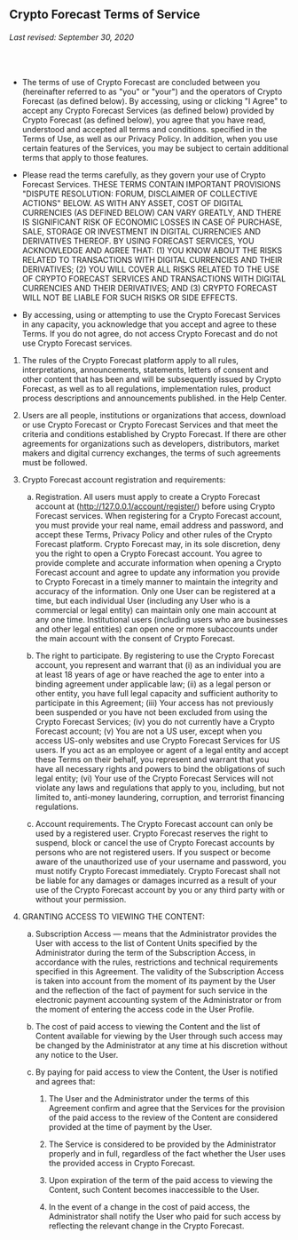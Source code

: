 <div class="text-justify">
	<div class="row">
		<h2 class="mx-auto">Crypto Forecast Terms of Service</h2>
	</div>
	<div class="row">
		<h6 class="mx-auto">Last revised: September 30, 2020</h6>
	</div>
	<br>
	<div class="row col-sm-8 mx-auto">
		<ul class="list-unstyled">
			<li>
				<p>The terms of use of Crypto Forecast are concluded between you (hereinafter referred to as "you" or "your") and the operators of Crypto Forecast (as defined below). By accessing, using or clicking "I Agree" to accept any Crypto Forecast Services (as defined below) provided by Crypto Forecast (as defined below), you agree that you have read, understood and accepted all terms and conditions. specified in the Terms of Use, as well as our Privacy Policy. In addition, when you use certain features of the Services, you may be subject to certain additional terms that apply to those features.</p>
			</li>
			<li>
				<p>Please read the terms carefully, as they govern your use of Crypto Forecast Services. THESE TERMS CONTAIN IMPORTANT PROVISIONS "DISPUTE RESOLUTION: FORUM, DISCLAIMER OF COLLECTIVE ACTIONS" BELOW. AS WITH ANY ASSET, COST OF DIGITAL CURRENCIES (AS DEFINED BELOW) CAN VARY GREATLY, AND THERE IS SIGNIFICANT RISK OF ECONOMIC LOSSES IN CASE OF PURCHASE, SALE, STORAGE OR INVESTMENT IN DIGITAL CURRENCIES AND DERIVATIVES THEREOF. BY USING FORECAST SERVICES, YOU ACKNOWLEDGE AND AGREE THAT: (1) YOU KNOW ABOUT THE RISKS RELATED TO TRANSACTIONS WITH DIGITAL CURRENCIES AND THEIR DERIVATIVES; (2) YOU WILL COVER ALL RISKS RELATED TO THE USE OF CRYPTO FORECAST SERVICES AND TRANSACTIONS WITH DIGITAL CURRENCIES AND THEIR DERIVATIVES; AND (3) CRYPTO FORECAST WILL NOT BE LIABLE FOR SUCH RISKS OR SIDE EFFECTS.</p>
			</li>
			<li>
				<p>By accessing, using or attempting to use the Crypto Forecast Services in any capacity, you acknowledge that you accept and agree to these Terms. If you do not agree, do not access Crypto Forecast and do not use Crypto Forecast services.</p>
			</li>
		</ul>
		<ol type="1">
			<li>
				<p>The rules of the Crypto Forecast platform apply to all rules, interpretations, announcements, statements, letters of consent and other content that has been and will be subsequently issued by Crypto Forecast, as well as to all regulations, implementation rules, product process descriptions and announcements published. in the Help Center.</p>
			</li>
			<li>
				<p>Users are all people, institutions or organizations that access, download or use Crypto Forecast or Crypto Forecast Services and that meet the criteria and conditions established by Crypto Forecast. If there are other agreements for organizations such as developers, distributors, market makers and digital currency exchanges, the terms of such agreements must be followed.</p>
			</li>
			<li>
				<p>Crypto Forecast account registration and requirements:</p>
				<ol type="a">
					<li>
						<p>
							Registration. All users must apply to create a Crypto Forecast account at
							(<a href="http://127.0.0.1:8000/account/register/" target="_blank">http://127.0.0.1/account/register/</a>)
							before using Crypto Forecast services. When registering for a Crypto Forecast account, you must provide your real name, email address and password, and accept these Terms, Privacy Policy and other rules of the Crypto Forecast platform. Crypto Forecast may, in its sole discretion, deny you the right to open a Crypto Forecast account. You agree to provide complete and accurate information when opening a Crypto Forecast account and agree to update any information you provide to Crypto Forecast in a timely manner to maintain the integrity and accuracy of the information. Only one User can be registered at a time, but each individual User (including any User who is a commercial or legal entity) can maintain only one main account at any one time. Institutional users (including users who are businesses and other legal entities) can open one or more subaccounts under the main account with the consent of Crypto Forecast.
						</p>
					</li>
					<li>
						<p>The right to participate. By registering to use the Crypto Forecast account, you represent and warrant that (i) as an individual you are at least 18 years of age or have reached the age to enter into a binding agreement under applicable law; (ii) as a legal person or other entity, you have full legal capacity and sufficient authority to participate in this Agreement; (iii) Your access has not previously been suspended or you have not been excluded from using the Crypto Forecast Services; (iv) you do not currently have a Crypto Forecast account; (v) You are not a US user, except when you access US-only websites and use Crypto Forecast Services for US users. If you act as an employee or agent of a legal entity and accept these Terms on their behalf, you represent and warrant that you have all necessary rights and powers to bind the obligations of such legal entity; (vi) Your use of the Crypto Forecast Services will not violate any laws and regulations that apply to you, including, but not limited to, anti-money laundering, corruption, and terrorist financing regulations.</p>
					</li>
					<li>
						<p>Account requirements. The Crypto Forecast account can only be used by a registered user. Crypto Forecast reserves the right to suspend, block or cancel the use of Crypto Forecast accounts by persons who are not registered users. If you suspect or become aware of the unauthorized use of your username and password, you must notify Crypto Forecast immediately. Crypto Forecast shall not be liable for any damages or damages incurred as a result of your use of the Crypto Forecast account by you or any third party with or without your permission.</p>
					</li>
				</ol>
			</li>
			<li>
				<p>GRANTING ACCESS TO VIEWING THE CONTENT:</p>
				<ol type="a">
					<li>
						<p>Subscription Access — means that the Administrator provides the User with access to the list of Content Units specified by the Administrator during the term of the Subscription Access, in accordance with the rules, restrictions and technical requirements specified in this Agreement. The validity of the Subscription Access is taken into account from the moment of its payment by the User and the reflection of the fact of payment for such service in the electronic payment accounting system of the Administrator or from the moment of entering the access code in the User Profile.</p>
					</li>
					<li>
						<p>The cost of paid access to viewing the Content and the list of Content available for viewing by the User through such access may be changed by the Administrator at any time at his discretion without any notice to the User.</p>
					</li>
					<li>
						<p>By paying for paid access to view the Content, the User is notified and agrees that:</p>
						<ol type="1">
							<li>
								<p>The User and the Administrator under the terms of this Agreement confirm and agree that the Services for the provision of the paid access to the review of the Content are considered provided at the time of payment by the User.</p>
							</li>
							<li>
								<p>The Service is considered to be provided by the Administrator properly and in full, regardless of the fact whether the User uses the provided access in Crypto Forecast.</p>
							</li>
							<li>
								<p>Upon expiration of the term of the paid access to viewing the Content, such Content becomes inaccessible to the User.</p>
							</li>
							<li>
								<p>In the event of a change in the cost of paid access, the Administrator shall notify the User who paid for such access by reflecting the relevant change in the Crypto Forecast.</p>
							</li>
						</ol>
					</li>
				</ol>
			</li>
		</ol>
	</div>
</div>
